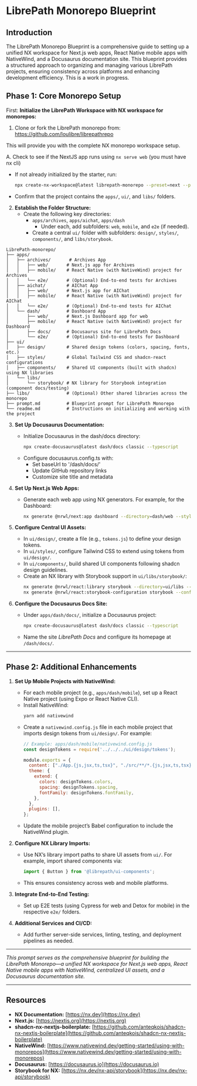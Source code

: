 # LibrePath Monorepo Blueprint

## Introduction
The LibrePath Monorepo Blueprint is a comprehensive guide to setting up a unified NX workspace for Next.js web apps, React Native mobile apps with NativeWind, and a Docusaurus documentation site. This blueprint provides a structured approach to organizing and managing various LibrePath projects, ensuring consistency across platforms and enhancing development efficiency.  This is a work in progress.

## Phase 1: Core Monorepo Setup

First: **Initialize the LibrePath Workspace with NX workspace for monorepos:**

1. Clone or fork the LibrePath monorepo from:
https://github.com/loulibre/librepathrepo

This will provide you with the complete NX monorepo workspace setup.

   A. Check to see if the NextJS app runs using `nx serve web` (you must have nx cli)

   - If not already initialized by the starter, run:
     ```bash
     npx create-nx-workspace@latest librepath-monorepo --preset=next --packageManager=pnpm
     ```
   - Confirm that the project contains the `apps/`, `ui/`, and `libs/` folders.

2. **Establish the Folder Structure:**
   - Create the following key directories:
     - `apps/archives`, `apps/aichat`, `apps/dash`
       - Under each, add subfolders: `web`, `mobile`, and `e2e` (if needed).
     - Create a central `ui/` folder with subfolders: `design/`, `styles/`, `components/`, and `libs/storybook`.

```
LibrePath-monorepo/
├── apps/
│   ├── archives/       # Archives App
│   │   ├── web/       # Next.js app for Archives
│   │   ├── mobile/    # React Native (with NativeWind) project for Archives
│   │   └── e2e/       # (Optional) End-to-end tests for Archives
│   ├── aichat/        # AIChat App
│   │   ├── web/       # Next.js app for AIChat
│   │   ├── mobile/    # React Native (with NativeWind) project for AIChat
│   │   └── e2e/       # (Optional) End-to-end tests for AIChat
│   └── dash/          # Dashboard App
│       ├── web/       # Next.js Dashboard app for web
│       ├── mobile/    # React Native (with NativeWind) project for Dashboard
│       ├── docs/      # Docusaurus site for LibrePath Docs
│       └── e2e/       # (Optional) End-to-end tests for Dashboard
├── ui/
│   ├── design/        # Shared design tokens (colors, spacing, fonts, etc.)
│   ├── styles/        # Global Tailwind CSS and shadcn-react configurations
│   ├── components/    # Shared UI components (built with shadcn) using NX libraries
│   └── libs/
│       └── storybook/ # NX library for Storybook integration (component docs/testing)
├── libs/              # (Optional) Other shared libraries across the monorepo
├── prompt.md          # Blueprint prompt for LibrePath Monorepo
└── readme.md          # Instructions on initializing and working with the project
```

3. **Set Up Docusaurus Documentation:**
   - Initialize Docusaurus in the dash/docs directory:
     ```bash
     npx create-docusaurus@latest dash/docs classic --typescript
     ```
   - Configure docusaurus.config.ts with:
     - Set baseUrl to '/dash/docs/'
     - Update GitHub repository links
     - Customize site title and metadata

4. **Set Up Next.js Web Apps:**
   - Generate each web app using NX generators. For example, for the Dashboard:
     ```bash
     nx generate @nrwl/next:app dashboard --directory=dash/web --style=css
     ```

4. **Configure Central UI Assets:**
   - In `ui/design/`, create a file (e.g., `tokens.js`) to define your design tokens.
   - In `ui/styles/`, configure Tailwind CSS to extend using tokens from `ui/design/`.
   - In `ui/components/`, build shared UI components following shadcn design guidelines.
   - Create an NX library with Storybook support in `ui/libs/storybook/`:
     ```bash
     nx generate @nrwl/react:library storybook --directory=ui/libs --style=css --buildable
     nx generate @nrwl/react:storybook-configuration storybook --configureCypress --generateStories
     ```

5. **Configure the Docusaurus Docs Site:**
   - Under `apps/dash/docs/`, initialize a Docusaurus project:
     ```bash
     npx create-docusaurus@latest dash/docs classic --typescript
     ```
   - Name the site *LibrePath Docs* and configure its homepage at `/dash/docs/`.

---

## Phase 2: Additional Enhancements

1. **Set Up Mobile Projects with NativeWind:**
   - For each mobile project (e.g., `apps/dash/mobile`), set up a React Native project (using Expo or React Native CLI).
   - Install NativeWind:
     ```bash
     yarn add nativewind
     ```
   - Create a `nativewind.config.js` file in each mobile project that imports design tokens from `ui/design/`. For example:
     ```js
     // Example: apps/dash/mobile/nativewind.config.js
     const designTokens = require('../../../ui/design/tokens');

     module.exports = {
       content: ["./App.{js,jsx,ts,tsx}", "./src/**/*.{js,jsx,ts,tsx}"],
       theme: {
         extend: {
           colors: designTokens.colors,
           spacing: designTokens.spacing,
           fontFamily: designTokens.fontFamily,
         },
       },
       plugins: [],
     };
     ```
   - Update the mobile project’s Babel configuration to include the NativeWind plugin.

2. **Configure NX Library Imports:**
   - Use NX’s library import paths to share UI assets from `ui/`. For example, import shared components via:
     ```js
     import { Button } from '@librepath/ui-components';
     ```
   - This ensures consistency across web and mobile platforms.

3. **Integrate End-to-End Testing:**
   - Set up E2E tests (using Cypress for web and Detox for mobile) in the respective `e2e/` folders.

4. **Additional Services and CI/CD:**
   - Add further server-side services, linting, testing, and deployment pipelines as needed.

---

*This prompt serves as the comprehensive blueprint for building the LibrePath Monorepo—a unified NX workspace for Next.js web apps, React Native mobile apps with NativeWind, centralized UI assets, and a Docusaurus documentation site.*

---

## Resources

- **NX Documentation:** [https://nx.dev](https://nx.dev)
- **Next.js:** [https://nextjs.org](https://nextjs.org)
- **shadcn-nx-nextjs-boilerplate:** [https://github.com/anteqkois/shadcn-nx-nextjs-boilerplate](https://github.com/anteqkois/shadcn-nx-nextjs-boilerplate)
- **NativeWind:** [https://www.nativewind.dev/getting-started/using-with-monorepos](https://www.nativewind.dev/getting-started/using-with-monorepos)
- **Docusaurus:** [https://docusaurus.io](https://docusaurus.io)
- **Storybook for NX:** [https://nx.dev/nx-api/storybook](https://nx.dev/nx-api/storybook)